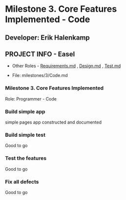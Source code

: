 # Milestone 3. Core Features Implemented - Code

## Developer: Erik Halenkamp


## PROJECT INFO - Easel

* Other Roles - [Requirements.md](Requirements.md)
, [Design.md](Design.md)
, [Test.md](Test.md)



* File: milestones/3/Code.md


### Milestone 3. Core Features Implemented

Role: Programmer - Code

### Build simple app

simple pages app constructed and documented

### Build simple test 

Good to go

### Test the features

Good to go

### Fix all defects

Good to go
